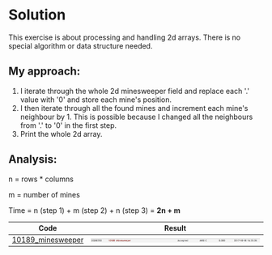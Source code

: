 # Solution

This exercise is about processing and handling 2d arrays. There is no
special algorithm or data structure needed.

## My approach:
1. I iterate through the whole 2d minesweeper field and replace each '.'
value with '0' and store each mine's position.
2. I then iterate through all the found mines and increment each mine's
neighbour by 1. This is possible because I changed all the neighbours
from '.' to '0' in the first step.
3. Print the whole 2d array.

## Analysis:
n = rows * columns

m = number of mines

Time = n (step 1) + m (step 2) + n (step 3) = **2n + m**

Code | Result
--- | ---
[10189_minesweeper](10189_minesweeper.c) | ![uva result](10189_result.png)
